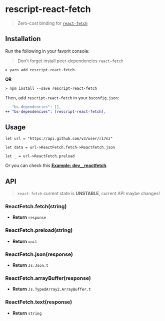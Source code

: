 # rescript-react-fetch
> Zero-cost binding for [`react-fetch`](https://github.com/facebook/react/blob/main/packages/react-fetch)

## Installation

Run the following in your favorit console: 

>  Don't forget install peer-dependencies `react-fetch`

```console
> yarn add rescript-react-fetch  
```

**OR**

```console
> npm install --save rescript-react-fetch 

```

Then, add `rescript-react-fetch` in your `bsconfig.json`:
```diff
-- "bs-dependencies": [],
++ "bs-dependencies": [rescript-react-fetch],
```

## Usage

```rescript
let url = "https://api.github.com/v3/user/ri7nz"

let data = url->ReactFetch.fetch->ReactFetch.json

let _ = url->ReactFetch.preload
```

Or you can check this [**Example: dev__reactfetch**](https://github.com/ri7nz/rescript-libs/tree/main/examples/dev/dev__reactfetch.res).

## API
> `react-fetch` current state is **UNSTABLE**, current API maybe changes!

### ReactFetch.fetch(string)
* **Return** `response`
### ReactFetch.preload(string)
* **Return** `unit`
### ReactFetch.json(response)
* **Return** `Js.Json.t`
### ReactFetch.arrayBuffer(response)
* **Return** `Js.TypedArray2.ArrayBuffer.t`
### ReactFetch.text(response)
* **Return** `string`
